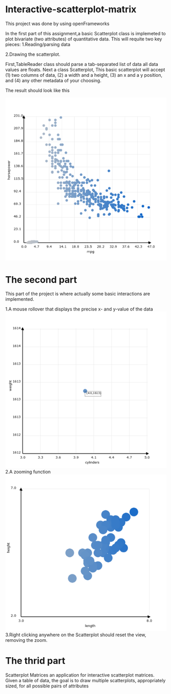 # Interactive-scatterplot-matrix


This project was done by using openFrameworks

In the first part of this assignment,a basic Scatterplot class is implemeted to plot bivariate (two attributes) of quantitative data. This will requite two key pieces:
  1.Reading/parsing data

  2.Drawing the scatterplot.

First,TableReader class should parse a tab-separated list of data all data values are floats.
Next a class Scatterplot, This basic scatterplot will accept (1) two columns of data, (2) a width and a height, (3) an x and a y position, and (4) any other metadata of your choosing.

The result should look like this 

![Alt text](A03P01/A03ReportImg02.png?raw=true "Title")

# The second part 

This part of the project is where actually some basic interactions are implemented.

1.A mouse rollover that displays the precise x- and y-value of the data 
![Alt text](A03P02/A03ReportImg02.png?raw=true "Title")
2.A zooming function 
![Alt text](A03P02/A03ReportImg03.png?raw=true "Title")
3.Right clicking anywhere on the Scatterplot should reset the view, removing the zoom.

# The thrid part 

Scatterplot Matrices an application for interactive scatterplot matrices. Given a table of data, the goal is to draw multiple scatterplots, appropriately sized, for all possible pairs of attributes

